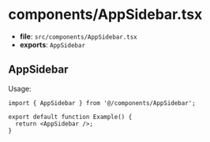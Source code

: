 # components/AppSidebar.tsx

- **file**: `src/components/AppSidebar.tsx`
- **exports**: `AppSidebar`

## AppSidebar
Usage:

```tsx
import { AppSidebar } from '@/components/AppSidebar';

export default function Example() {
  return <AppSidebar />;
}
```
